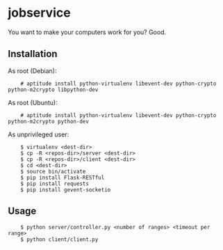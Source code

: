 jobservice
==========

You want to make your computers work for you? Good. 

Installation
------------

As root (Debian):

        # aptitude install python-virtualenv libevent-dev python-crypto python-m2crypto libpython-dev

As root (Ubuntu):

        # aptitude install python-virtualenv libevent-dev python-crypto python-m2crypto python-dev

As unprivileged user:

        $ virtualenv <dest-dir>
        $ cp -R <repos-dir>/server <dest-dir>
        $ cp -R <repos-dir>/client <dest-dir>
        $ cd <dest-dir>
        $ source bin/activate
        $ pip install Flask-RESTful
        $ pip install requests
        $ pip install gevent-socketio

Usage
-----

        $ python server/controller.py <number of ranges> <timeout per range>
        $ python client/client.py
